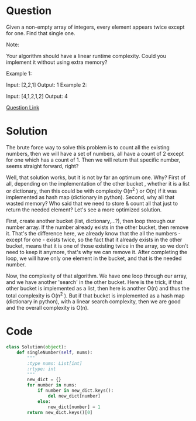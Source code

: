 # Question
Given a non-empty array of integers, every element appears twice except for one. Find that single one.

Note:

Your algorithm should have a linear runtime complexity. Could you implement it without using extra memory?

Example 1:

Input: [2,2,1]
Output: 1
Example 2:

Input: [4,1,2,1,2]
Output: 4

[Question Link](https://leetcode.com/problems/single-number/) 

# Solution
The brute force way to solve this problem is to count all the existing numbers, then we will have a set of numbers, all have a count of 2 except for one which has a count of 1. Then we will return that specific number, seems straight forward, right?

Well, that solution works, but it is not by far an optimum one. Why? First of all, depending on the implementation of the other bucket , whether it is a list or dictionary, then this could be with complexity O(n<sup>2</sup> ) or O(n) if it was implemented as hash map (dictionary in python). Second, why all that wasted memory? Who said that we need to store & count all that just to return the needed element? Let's see a more optimized solution.

First, create another bucket (list, dictionary,...?), then loop through our number array. If the number already exists in the other bucket, then remove it. That's the difference here, we already know that the all the numbers - except for one - exists twice, so the fact that it already exists in the other bucket, means that it is one of those existing twice in the array, so we don't need to keep it anymore, that's why we can remove it. After completing the loop, we will have only one element in the bucket, and that is the needed number.

Now, the complexity of that algorithm. We have one loop through our array, and we have another 'search' in the other bucket. Here is the trick, if that other bucket is implemented as a list, then here is another O(n) and thus the total complexity is O(n<sup>2</sup> ). But if that bucket is implemented as a hash map (dictionary in python), with a linear search complexity, then we are good and the overall complexity is O(n).


# Code
``` python
class Solution(object):
    def singleNumber(self, nums):
        """
        :type nums: List[int]
        :rtype: int
        """
        new_dict = {}
        for number in nums:
            if number in new_dict.keys():
                del new_dict[number]
            else:
                new_dict[number] = 1
        return new_dict.keys()[0]
```        
        
      
